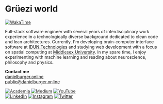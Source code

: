 # Grüezi world

[![WakaTime](https://wakatime.com/badge/user/4ffe7ebe-8b8e-4af2-a5f8-d3cd028f3726.svg)](https://wakatime.com/@danburonline)</br>

Full-stack software engineer with several years of interdisciplinary work experience in a technologically diverse background dedicated to clean code and lean architectures. Currently, I'm developing brain-computer interface software at [IDUN Technologies](https://iduntechnologies.ch) and studying web development with a focus on spatial computing at [Middlesex University](https://www.mdx.ac.uk). In my spare time, I enjoy experimenting with machine learning and reading about neuroscience, philosophy and physics.

**Contact me**</br>
[danielburger.online](https://danielburger.online) </br>
[public@danielburger.online](mailto:public@danielburger.online)

[![Academia](https://img.shields.io/badge/Academia-0c3bc9?style=for-the-badge&logo=academia&logoColor=white)](https://mdx.academia.edu/danburonline)
[![Medium](https://img.shields.io/badge/Medium-1E1E1E?style=for-the-badge&logo=medium&logoColor=white)](https://medium.com/@danburonline)
[![YouTube](https://img.shields.io/badge/YouTube-FF0000?style=for-the-badge&logo=youtube&logoColor=white)](https://www.youtube.com/c/DanielBurgerOnline)
</br>
[![LinkedIn](https://img.shields.io/badge/LinkedIn-0077B5?style=for-the-badge&logo=linkedin&logoColor=white)](https://linkedin.com/in/danburonline)
[![Instagram](https://img.shields.io/badge/Instagram-E4405F?style=for-the-badge&logo=instagram&logoColor=white)](https://www.instagram.com/danburonline)
[![Twitter](https://img.shields.io/badge/Twitter-1DA1F2?style=for-the-badge&logo=twitter&logoColor=white)](https://twitter.com/danburonline)
